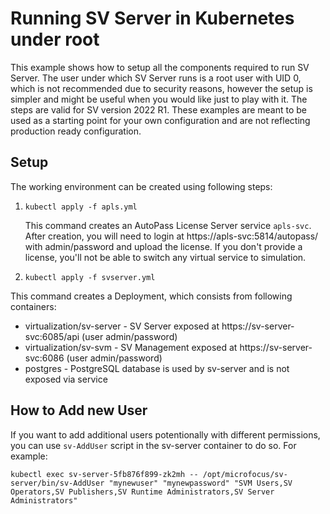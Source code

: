 # Running SV Server in Kubernetes under root

This example shows how to setup all the components required to run SV Server. The user under which SV Server runs is a root user with UID 0, which is not recommended due to security reasons, however the setup is simpler and might be useful when you would like just to play with it. The steps are valid for SV version 2022 R1. These examples are meant to be used as a starting point for your own configuration and are not reflecting production ready configuration.

## Setup

The working environment can be created using following steps:

1. `kubectl apply -f apls.yml`

   This command creates an AutoPass License Server service `apls-svc`. After creation, you will need to login at https://apls-svc:5814/autopass/ with admin/password and upload the license. If you don't provide a license, you'll not be able to switch any virtual service to simulation.

1. `kubectl apply -f svserver.yml`

This command creates a Deployment, which consists from following containers:
   - virtualization/sv-server - SV Server exposed at https://sv-server-svc:6085/api (user admin/password)
   - virtualization/sv-svm - SV Management exposed at https://sv-server-svc:6086 (user admin/password)
   - postgres - PostgreSQL database is used by sv-server and is not exposed via service

## How to Add new User

If you want to add additional users potentionally with different permissions, you can use `sv-AddUser` script in the sv-server container to do so. For example:

`kubectl exec sv-server-5fb876f899-zk2mh -- /opt/microfocus/sv-server/bin/sv-AddUser "mynewuser" "mynewpassword" "SVM Users,SV Operators,SV Publishers,SV Runtime Administrators,SV Server Administrators"`
